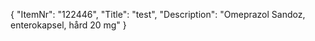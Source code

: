 {
  "ItemNr": "122446",
  "Title": "test",
  "Description": "Omeprazol Sandoz, enterokapsel, hård 20 mg"
}